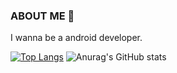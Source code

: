 ### ABOUT ME 👋
I wanna be a android developer.

[![Top Langs](https://github-readme-stats.vercel.app/api/top-langs/?username=keem-hyun&layout=compact)](https://github.com/anuraghazra/github-readme-stats)
![Anurag's GitHub stats](https://github-readme-stats.vercel.app/api?username=keem-hyun&show_icons=true&theme=merko)
